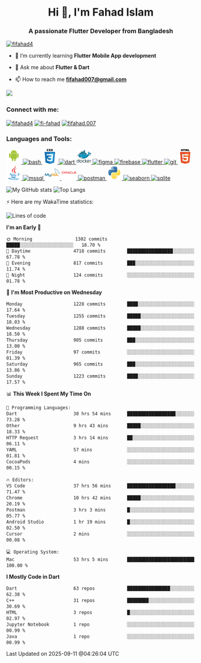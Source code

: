 <h1 align="center">Hi 👋, I'm Fahad Islam</h1>
<h3 align="center">A passionate Flutter Developer from Bangladesh</h3>

<p align="left"> <a href="https://twitter.com/fifahad4" target="blank"><img src="https://img.shields.io/twitter/follow/fifahad4?logo=twitter&style=for-the-badge" alt="fifahad4" /></a> </p>

- 🌱 I’m currently learning **Flutter Mobile App development**

- 💬 Ask me about **Flutter & Dart**

- 📫 How to reach me **fifahad007@gmail.com**

![](https://komarev.com/ghpvc/?username=Fahaddada47&color=blueviolet&style=for-the-badge)

<h3 align="left">Connect with me:</h3>
<p align="left">
<a href="https://twitter.com/fifahad4" target="blank"><img align="center" src="https://raw.githubusercontent.com/rahuldkjain/github-profile-readme-generator/master/src/images/icons/Social/twitter.svg" alt="fifahad4" height="30" width="40" /></a>
<a href="https://linkedin.com/in/fi-fahad" target="blank"><img align="center" src="https://raw.githubusercontent.com/rahuldkjain/github-profile-readme-generator/master/src/images/icons/Social/linked-in-alt.svg" alt="fi-fahad" height="30" width="40" /></a>
<a href="https://fb.com/fifahad.007" target="blank"><img align="center" src="https://raw.githubusercontent.com/rahuldkjain/github-profile-readme-generator/master/src/images/icons/Social/facebook.svg" alt="fifahad.007" height="30" width="40" /></a>
</p>

<h3 align="left">Languages and Tools:</h3>
<p align="left"> <a href="https://developer.android.com" target="_blank" rel="noreferrer"> <img src="https://raw.githubusercontent.com/devicons/devicon/master/icons/android/android-original-wordmark.svg" alt="android" width="40" height="40"/> </a> <a href="https://www.gnu.org/software/bash/" target="_blank" rel="noreferrer"> <img src="https://www.vectorlogo.zone/logos/gnu_bash/gnu_bash-icon.svg" alt="bash" width="40" height="40"/> </a> <a href="https://www.w3schools.com/css/" target="_blank" rel="noreferrer"> <img src="https://raw.githubusercontent.com/devicons/devicon/master/icons/css3/css3-original-wordmark.svg" alt="css3" width="40" height="40"/> </a> <a href="https://dart.dev" target="_blank" rel="noreferrer"> <img src="https://www.vectorlogo.zone/logos/dartlang/dartlang-icon.svg" alt="dart" width="40" height="40"/> </a> <a href="https://www.docker.com/" target="_blank" rel="noreferrer"> <img src="https://raw.githubusercontent.com/devicons/devicon/master/icons/docker/docker-original-wordmark.svg" alt="docker" width="40" height="40"/> </a> <a href="https://www.figma.com/" target="_blank" rel="noreferrer"> <img src="https://www.vectorlogo.zone/logos/figma/figma-icon.svg" alt="figma" width="40" height="40"/> </a> <a href="https://firebase.google.com/" target="_blank" rel="noreferrer"> <img src="https://www.vectorlogo.zone/logos/firebase/firebase-icon.svg" alt="firebase" width="40" height="40"/> </a> <a href="https://flutter.dev" target="_blank" rel="noreferrer"> <img src="https://www.vectorlogo.zone/logos/flutterio/flutterio-icon.svg" alt="flutter" width="40" height="40"/> </a> <a href="https://git-scm.com/" target="_blank" rel="noreferrer"> <img src="https://www.vectorlogo.zone/logos/git-scm/git-scm-icon.svg" alt="git" width="40" height="40"/> </a> <a href="https://www.w3.org/html/" target="_blank" rel="noreferrer"> <img src="https://raw.githubusercontent.com/devicons/devicon/master/icons/html5/html5-original-wordmark.svg" alt="html5" width="40" height="40"/> </a> <a href="https://www.java.com" target="_blank" rel="noreferrer"> <img src="https://raw.githubusercontent.com/devicons/devicon/master/icons/java/java-original.svg" alt="java" width="40" height="40"/> </a> <a href="https://www.microsoft.com/en-us/sql-server" target="_blank" rel="noreferrer"> <img src="https://www.svgrepo.com/show/303229/microsoft-sql-server-logo.svg" alt="mssql" width="40" height="40"/> </a> <a href="https://www.mysql.com/" target="_blank" rel="noreferrer"> <img src="https://raw.githubusercontent.com/devicons/devicon/master/icons/mysql/mysql-original-wordmark.svg" alt="mysql" width="40" height="40"/> </a> <a href="https://www.oracle.com/" target="_blank" rel="noreferrer"> <img src="https://raw.githubusercontent.com/devicons/devicon/master/icons/oracle/oracle-original.svg" alt="oracle" width="40" height="40"/> </a> <a href="https://postman.com" target="_blank" rel="noreferrer"> <img src="https://www.vectorlogo.zone/logos/getpostman/getpostman-icon.svg" alt="postman" width="40" height="40"/> </a> <a href="https://www.python.org" target="_blank" rel="noreferrer"> <img src="https://raw.githubusercontent.com/devicons/devicon/master/icons/python/python-original.svg" alt="python" width="40" height="40"/> </a> <a href="https://seaborn.pydata.org/" target="_blank" rel="noreferrer"> <img src="https://seaborn.pydata.org/_images/logo-mark-lightbg.svg" alt="seaborn" width="40" height="40"/> </a> <a href="https://www.sqlite.org/" target="_blank" rel="noreferrer"> <img src="https://www.vectorlogo.zone/logos/sqlite/sqlite-icon.svg" alt="sqlite" width="40" height="40"/> </a> </p>



![My GitHub stats](https://github-readme-stats.vercel.app/api?username=fahadislam-dev&show_icons=true&theme=radical)
![Top Langs](https://github-readme-stats.vercel.app/api/top-langs/?username=fahadislam-dev&layout=donut)


⚡ Here are my WakaTime statistics:

<!--START_SECTION:waka-->
![Lines of code](https://img.shields.io/badge/From%20Hello%20World%20I%27ve%20Written-2.5%20million%20lines%20of%20code-blue)

**I'm an Early 🐤** 

```text
🌞 Morning                1302 commits        █████░░░░░░░░░░░░░░░░░░░░   18.70 % 
🌆 Daytime                4718 commits        █████████████████░░░░░░░░   67.78 % 
🌃 Evening                817 commits         ███░░░░░░░░░░░░░░░░░░░░░░   11.74 % 
🌙 Night                  124 commits         ░░░░░░░░░░░░░░░░░░░░░░░░░   01.78 % 
```
📅 **I'm Most Productive on Wednesday** 

```text
Monday                   1228 commits        ████░░░░░░░░░░░░░░░░░░░░░   17.64 % 
Tuesday                  1255 commits        █████░░░░░░░░░░░░░░░░░░░░   18.03 % 
Wednesday                1288 commits        █████░░░░░░░░░░░░░░░░░░░░   18.50 % 
Thursday                 905 commits         ███░░░░░░░░░░░░░░░░░░░░░░   13.00 % 
Friday                   97 commits          ░░░░░░░░░░░░░░░░░░░░░░░░░   01.39 % 
Saturday                 965 commits         ███░░░░░░░░░░░░░░░░░░░░░░   13.86 % 
Sunday                   1223 commits        ████░░░░░░░░░░░░░░░░░░░░░   17.57 % 
```


📊 **This Week I Spent My Time On** 

```text
💬 Programming Languages: 
Dart                     38 hrs 54 mins      ██████████████████░░░░░░░   73.28 % 
Other                    9 hrs 43 mins       █████░░░░░░░░░░░░░░░░░░░░   18.33 % 
HTTP Request             3 hrs 14 mins       ██░░░░░░░░░░░░░░░░░░░░░░░   06.11 % 
YAML                     57 mins             ░░░░░░░░░░░░░░░░░░░░░░░░░   01.81 % 
CocoaPods                4 mins              ░░░░░░░░░░░░░░░░░░░░░░░░░   00.15 % 

🔥 Editors: 
VS Code                  37 hrs 56 mins      ██████████████████░░░░░░░   71.47 % 
Chrome                   10 hrs 42 mins      █████░░░░░░░░░░░░░░░░░░░░   20.19 % 
Postman                  3 hrs 3 mins        █░░░░░░░░░░░░░░░░░░░░░░░░   05.77 % 
Android Studio           1 hr 19 mins        █░░░░░░░░░░░░░░░░░░░░░░░░   02.50 % 
Cursor                   2 mins              ░░░░░░░░░░░░░░░░░░░░░░░░░   00.08 % 

💻 Operating System: 
Mac                      53 hrs 5 mins       █████████████████████████   100.00 % 
```

**I Mostly Code in Dart** 

```text
Dart                     63 repos            ████████████████░░░░░░░░░   62.38 % 
C++                      31 repos            ████████░░░░░░░░░░░░░░░░░   30.69 % 
HTML                     3 repos             █░░░░░░░░░░░░░░░░░░░░░░░░   02.97 % 
Jupyter Notebook         1 repo              ░░░░░░░░░░░░░░░░░░░░░░░░░   00.99 % 
Java                     1 repo              ░░░░░░░░░░░░░░░░░░░░░░░░░   00.99 % 
```




 Last Updated on 2025-09-11 @04:26:04 UTC
<!--END_SECTION:waka-->
